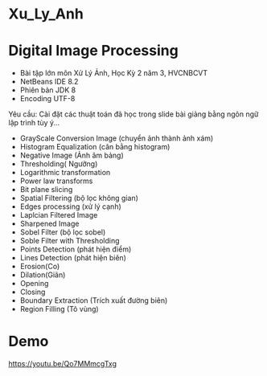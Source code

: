 # Xu_Ly_Anh
# Digital Image Processing
* Bài tập lớn môn Xử Lý Ảnh, Học Kỳ 2 năm 3, HVCNBCVT 
* NetBeans IDE 8.2
* Phiên bản JDK 8
* Encoding UTF-8

Yêu cầu: Cài đặt các thuật toán đã học trong slide bài giảng bằng ngôn ngữ lập trình tùy ý... 

 - GrayScale Conversion Image (chuyển ảnh thành ảnh xám)
 - Histogram Equalization (cân bằng histogram)
 - Negative Image (Ảnh âm bảng)
 - Thresholding( Ngưỡng)
 - Logarithmic transformation 
 - Power law transforms
 - Bit plane slicing
 - Spatial Filtering (bộ lọc không gian)
 - Edges processing (xử lý cạnh)
 - Laplcian Filtered Image
 - Sharpened Image
 - Sobel Filter (bộ lọc sobel)
 - Soble Filter with Thresholding
 - Points Detection (phát hiện điểm)
 - Lines Detection (phát hiện biên)
 - Erosion(Co)
 - Dilation(Giãn)
 - Opening
 - Closing
 - Boundary Extraction  (Trích xuất đường biên)
 - Region Filling (Tô vùng)
 
# Demo
https://youtu.be/Qo7MMmcgTxg
